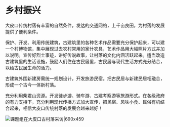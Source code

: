 # 乡村振兴

大皮口传统村落有丰富的自然条件，发达的交通网络，上千亩良田，为村落的发展提供了便利条件。

保护、开发、利用传统建筑，古建筑里的各种艺术作品需要充分保护起来，可以建一个村博物馆，集中展现过去农村常用的家什农具，艺术作品用大幅照片方式并加以说明。宣传好烈士事迹，讲好传说故事，让村落的文化内涵活跃起来。适当改造古建筑里的生活设施，鼓励人们住在古民居里，古民居与现代生活方式充分结合，以给古民居生命的活力。

古建筑外围新建房需统一规划设计，开发旅游民宿。把古民居与新建民居相融合，形成一个古今一体新村落。

充分利用柴君山资源。开发徒步游、骑车游、古建考察游等旅游形式。在各级政府的有力支持下，充分利用现代传播方式加大宣传，把民宿、风味小食、民俗有机结合起来，相信大皮口传统村落的发展会越来越好！

![课题组在大皮口古村落采访|690x459](https://cdn.isharkfly.com/com-isharkfly-www/discourse-uploads/original/1X/d52d517f6a0a6fe2be85a6d7f475b17e826a471f.jpeg  ':size=690')